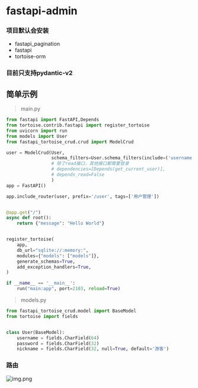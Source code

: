 # fastapi-admin

### 项目默认会安装

- fastapi_pagination
- fastapi
- tortoise-orm

### 目前只支持pydantic-v2

## 简单示例

> main.py

```python
from fastapi import FastAPI,Depends
from tortoise.contrib.fastapi import register_tortoise
from uvicorn import run
from models import User
from fastapi_tortoise_crud.crud import ModelCrud

user = ModelCrud(User,
                 schema_filters=User.schema_filters(include=('username',)),
                 # 除了read接口，其他接口都需要登录
                 # dependencies=[Depends(get_current_user)],
                 # depends_read=False
                 )
app = FastAPI()

app.include_router(user, prefix='/user', tags=['用户管理'])


@app.get("/")
async def root():
    return {"message": "Hello World"}


register_tortoise(
    app,
    db_url="sqlite://:memory:",
    modules={"models": ["models"]},
    generate_schemas=True,
    add_exception_handlers=True,
)

if __name__ == '__main__':
    run("main:app", port=2103, reload=True)
```

> models.py

```python
from fastapi_tortoise_crud.model import BaseModel
from tortoise import fields


class User(BaseModel):
    username = fields.CharField(64)
    password = fields.CharField(32)
    nickname = fields.CharField(32, null=True, default='游客')

```

### 路由
![img.png](img.png)
